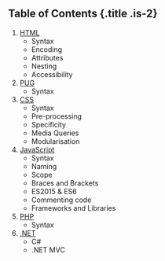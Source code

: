 ## Table of Contents {.title .is-2}

1. [HTML](#html)
    - Syntax
    - Encoding
    - Attributes
    - Nesting
    - Accessibility
2. [PUG](#pug)
    - Syntax
3. [CSS](#css)
    - Syntax
    - Pre-processing
    - Specificity
    - Media Queries
    - Modularisation
4. [JavaScript](#javascript)
    - Syntax
    - Naming
    - Scope
    - Braces and Brackets
    - ES2015 & ES6
    - Commenting code
    - Frameworks and Libraries
5. [PHP](#php)
    - Syntax
6. [.NET](#dotnet)
    - C#
    - .NET MVC
